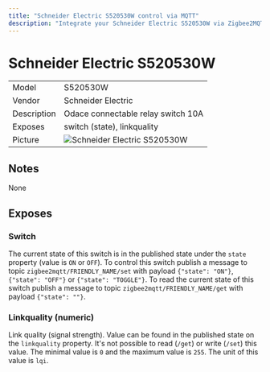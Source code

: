 ```yaml
---
title: "Schneider Electric S520530W control via MQTT"
description: "Integrate your Schneider Electric S520530W via Zigbee2MQTT with whatever smart home infrastructure you are using without the vendors bridge or gateway."
---
```


<!-- !!!! -->
<!-- ATTENTION: This file is auto-generated through docgen! -->
<!-- You can only edit the "## Notes"-Section. -->
<!-- !!!! -->

# Schneider Electric S520530W

|     |     |
|-----|-----|
| Model | S520530W  |
| Vendor  | Schneider Electric  |
| Description | Odace connectable relay switch 10A |
| Exposes | switch (state), linkquality |
| Picture | ![Schneider Electric S520530W](https://psi-4ward.github.io/zigbee2mqtt-docs/images/devices/S520530W.jpg) |


## Notes

None



## Exposes

### Switch 
The current state of this switch is in the published state under the `state` property (value is `ON` or `OFF`).
To control this switch publish a message to topic `zigbee2mqtt/FRIENDLY_NAME/set` with payload `{"state": "ON"}`, `{"state": "OFF"}` or `{"state": "TOGGLE"}`.
To read the current state of this switch publish a message to topic `zigbee2mqtt/FRIENDLY_NAME/get` with payload `{"state": ""}`.

### Linkquality (numeric)
Link quality (signal strength).
Value can be found in the published state on the `linkquality` property.
It's not possible to read (`/get`) or write (`/set`) this value.
The minimal value is `0` and the maximum value is `255`.
The unit of this value is `lqi`.

